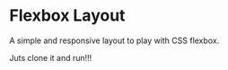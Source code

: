 # Flexbox Layout
A simple and responsive layout to play with CSS flexbox.

Juts clone it and run!!!
